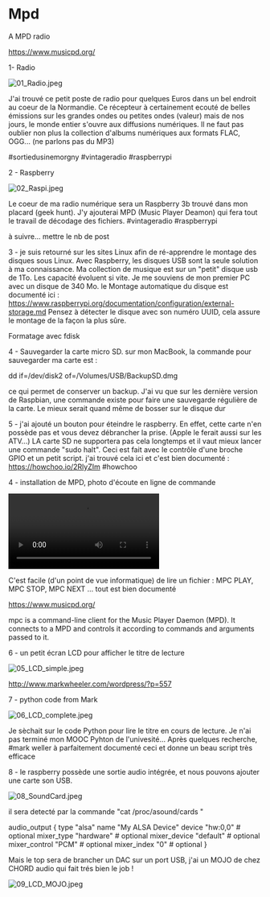 # Mpd
A MPD radio

 https://www.musicpd.org/
 
 1- Radio
 
 ![01_Radio.jpeg](/Picts/01_Radio.jpeg)

J'ai trouvé ce petit poste de radio pour quelques Euros dans un bel endroit au coeur de la  Normandie. 
Ce récepteur à certainement ecouté de belles émissions sur les grandes ondes ou petites ondes (valeur) mais de nos jours, le monde entier s'ouvre aux diffusions numériques. Il ne faut pas oublier non plus la collection d'albums numériques aux formats FLAC, OGG... (ne parlons pas du MP3)

#sortiedusinemorgny
#vintageradio
#raspberrypi



2 - Raspberry

 ![02_Raspi.jpeg](/Picts/02_Raspi.jpeg)

Le coeur de ma radio numérique sera un Raspberry 3b trouvé dans mon placard (geek hunt). J'y ajouterai MPD (Music Player Deamon) qui fera tout le travail de décodage des fichiers.
#vintageradio
#raspberrypi


à suivre... mettre le nb de post




3 - je suis retourné sur les sites Linux afin de ré-apprendre le montage des disques sous Linux. Avec Raspberry, les disques USB sont la seule solution à ma connaissance. Ma collection de musique est sur un "petit" disque usb de 1To. Les capacité évoluent si vite. Je me souviens de mon premier PC avec un disque de 340 Mo. le Montage automatique du disque est documenté ici : 
https://www.raspberrypi.org/documentation/configuration/external-storage.md
Pensez à détecter le disque avec son numéro UUID, cela assure le montage de la façon la plus sûre.

Formatage avec fdisk






4 -
Sauvegarder la carte micro SD. 
sur mon MacBook, la commande pour sauvegarder ma carte est :

dd if=/dev/disk2 of=/Volumes/USB/BackupSD.dmg

ce qui permet de conserver un backup. J'ai vu que sur les dernière version de Raspbian, une commande existe pour faire une sauvegarde régulière de la carte.
Le mieux serait quand même de bosser sur le disque dur





5 - j'ai ajouté un bouton pour éteindre le raspberry. En effet, cette carte n'en possède pas et vous devez débrancher la prise. (Apple le ferait aussi sur les ATV...)
LA carte SD ne supportera pas cela longtemps et il vaut mieux lancer une commande "sudo halt". Ceci est fait avec le contrôle d'une broche GPIO et un petit script.
j'ai trouvé cela ici et c'est bien documenté : https://howchoo.io/2RlyZIm
#howchoo






4 - installation de MPD, photo d'écoute en ligne de commande

![04_MPC_teminal.mov](/Picts/04_MPC_teminal.mov)

C'est facile (d'un point de vue informatique) de lire un fichier : MPC PLAY, MPC STOP, MPC NEXT ... tout est bien documenté

https://www.musicpd.org/

mpc is a command-line client for the Music Player Daemon (MPD). It connects to a MPD and controls it according to commands and arguments passed to it. 




6 - un petit écran LCD pour afficher le titre de lecture

 ![05_LCD_simple.jpeg](/Picts/05_LCD_simple.jpeg)




http://www.markwheeler.com/wordpress/?p=557

7 - python code from Mark

 ![06_LCD_complete.jpeg](/Picts/06_LCD_complete.jpeg)

Je sèchait sur le code Python pour lire le titre en cours de lecture. Je n'ai pas terminé mon MOOC Pyhton de l'univesité...
Après quelques recherche, #mark weller à parfaitement documenté ceci et donne un beau script très efficace



8 - le raspberry possède une sortie audio intégrée, et nous pouvons ajouter une carte son USB. 

 ![08_SoundCard.jpeg](/Picts/08_SoundCard.jpeg)


il sera detecté par la commande "cat /proc/asound/cards "

audio_output {
       type            "alsa"
       name            "My ALSA Device"
       device          "hw:0,0"        # optional
       mixer_type      "hardware"      # optional
       mixer_device    "default"       # optional
       mixer_control   "PCM"           # optional
       mixer_index     "0"             # optional
}

Mais le top sera de brancher un DAC sur un port USB, j'ai un MOJO de chez CHORD audio qui fait trés bien le job !

 ![09_LCD_MOJO.jpeg](/Picts/09_LCD_MOJO.jpeg)








